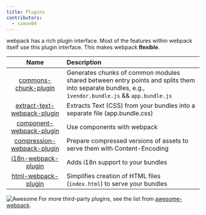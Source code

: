 ```yaml
---
title: Plugins
contributors:
  - simon04
---
```


webpack has a rich plugin interface. Most of the features within webpack itself use this plugin interface. This makes webpack **flexible**.

|Name|Description|
|:--:|:----------|
|[commons-chunk-plugin](/plugins/commons-chunk-plugin)|Generates chunks of common modules shared between entry points and splits them into separate  bundles, e.g., `1vendor.bundle.js` && `app.bundle.js`|
|[extract-text-webpack-plugin](/plugins/extract-text-webpack-plugin)|Extracts Text (CSS) from your bundles into a separate file (app.bundle.css)|
|[component-webpack-plugin](/plugins/component-webpack-plugin)|Use components with webpack|
|[compression-webpack-plugin](/plugins/compression-webpack-plugin)|Prepare compressed versions of assets to serve them with Content-Encoding|
|[i18n-webpack-plugin](/plugins/i18n-webpack-plugin)|Adds i18n support to your bundles|
|[html-webpack-plugin](/plugins/html-webpack-plugin)| Simplifies creation of HTML files (`index.html`) to serve your bundles|


![Awesome](../assets/awesome-badge.svg)
For more third-party plugins, see the list from [awesome-webpack](https://github.com/webpack-contrib/awesome-webpack#webpack-plugins).

